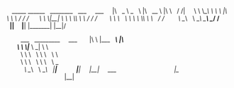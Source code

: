 

    _____ ______    ________   ___      ___   
   |\   _ \  _   \ |\   __  \ |\  \    /  /|   
   \ \  \\\__\ \  \\ \  \|\  \\ \  \  /  / /  
    \ \  \\|__| \  \\ \  \\\  \\ \  \/  / /  
     \ \  \    \ \  \\ \  \\\  \\ \    / /  
      \ \__\    \ \__\\ \_______\\ \__/ /  
       \|__|     \|__| \|_______| \|__|/  

         ___   _________     ___
        |\  \ |\___   ___\  |\  \
        \ \  \\|___ \  \_|  \ \  \
         \ \  \    \ \  \    \ \  \
          \ \  \    \ \  \    \ \__\
           \ \__\    \ \__\    \|__|
             \|__|     \|__|      ___
                                 |\__\
                                  \|__|


